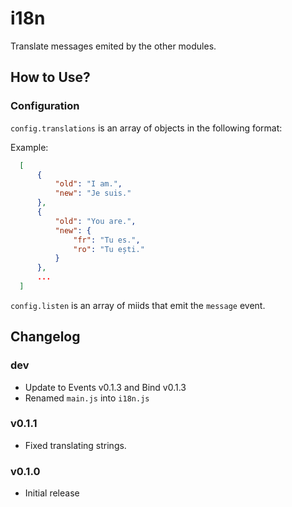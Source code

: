 i18n
====

Translate messages emited by the other modules.

## How to Use?

### Configuration

`config.translations` is an array of objects in the following format:

Example:

```JSON
  [
      {
          "old": "I am.",
          "new": "Je suis."
      },
      {
          "old": "You are.",
          "new": {
              "fr": "Tu es.",
              "ro": "Tu ești."
          }
      },
      ...
  ]
```

`config.listen` is an array of miids that emit the `message` event.

## Changelog

### dev
 - Update to Events v0.1.3 and Bind v0.1.3
 - Renamed `main.js` into `i18n.js`

### v0.1.1
 - Fixed translating strings.

### v0.1.0
 - Initial release
